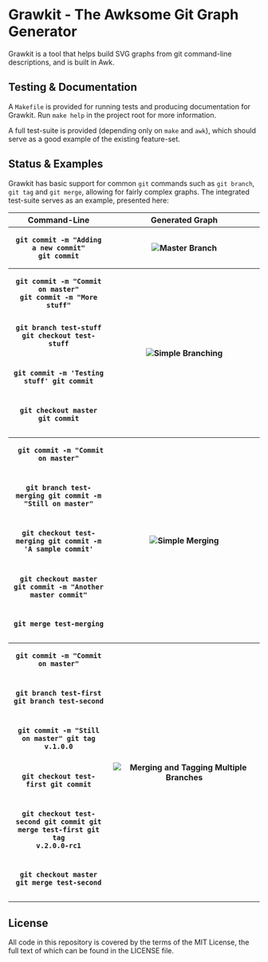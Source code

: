 # Grawkit - The Awksome Git Graph Generator

Grawkit is a tool that helps build SVG graphs from git command-line descriptions, and is built in Awk.

## Testing & Documentation

A `Makefile` is provided for running tests and producing documentation for Grawkit. Run `make help` in the project root for more information.

A full test-suite is provided (depending only on `make` and `awk`), which should serve as a good example of the existing feature-set.

## Status & Examples

Grawkit has basic support for common `git` commands such as `git branch`, `git tag` and `git merge`, allowing for fairly complex graphs. The integrated test-suite serves as an example, presented here:

<table>
	<tr>
		<th width="40%">Command-Line</th>
		<th>Generated Graph</th>
	</tr>
	<tr>
		<th><pre><code>git commit -m "Adding a new commit"
git commit</code></pre></th>
		<th><img src="https://rawgit.com/deuill/grawkit/master/tests/02-master.svg" alt="Master Branch"></th>
	</tr>
	<tr>
		<th><pre><code>git commit -m "Commit on master"
git commit -m "More stuff"

git branch test-stuff
git checkout test-stuff

git commit -m 'Testing stuff'
git commit

git checkout master
git commit</code></pre></th>
		<th><img src="https://rawgit.com/deuill/grawkit/master/tests/03-branch.svg" alt="Simple Branching"></th>
	</tr>
	<tr>
		<th><pre><code>
git commit -m "Commit on master"

git branch test-merging
git commit -m "Still on master"

git checkout test-merging
git commit -m 'A sample commit'

git checkout master
git commit -m "Another master commit"

git merge test-merging</code></pre></th>
		<th><img src="https://rawgit.com/deuill/grawkit/master/tests/04-merge.svg" alt="Simple Merging"></th>
	</tr>
	<tr>
		<th><pre><code>git commit -m "Commit on master"

git branch test-first
git branch test-second

git commit -m "Still on master"
git tag v.1.0.0

git checkout test-first
git commit

git checkout test-second
git commit
git merge test-first
git tag v.2.0.0-rc1

git checkout master
git merge test-second</code></pre></th>
		<th><img src="https://rawgit.com/deuill/grawkit/master/tests/05-multi-branch.svg" alt="Merging and Tagging Multiple Branches"></th>
	</tr>
</table>

## License

All code in this repository is covered by the terms of the MIT License, the full text of which can be found in the LICENSE file.

[license-url]: https://github.com/deuill/grawkit/blob/master/LICENSE
[license-svg]: https://img.shields.io/badge/license-MIT-blue.svg
